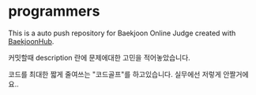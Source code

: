 # programmers
This is a auto push repository for Baekjoon Online Judge created with [BaekjoonHub](https://github.com/BaekjoonHub/BaekjoonHub).

커밋할때 description 란에 문제에대한 고민을 적어놓았습니다.


코드를 최대한 짧게 줄여쓰는 "코드골프"를 하고있습니다.
실무에선 저렇게 안짤거에요..
